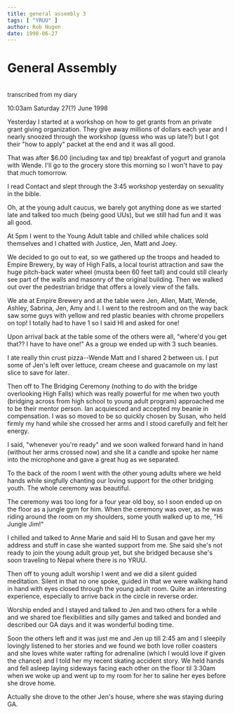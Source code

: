 ```yaml
---
title: general assembly 3
tags: [ "YRUU" ]
author: Rob Nugen
date: 1998-06-27
---
```


<title>General Assembly</title>

<h1>General Assembly</h1>

<br><font size=-1>transcribed from my diary</font>

<p class=date>10:03am Saturday 27(?) June 1998</p>

<p>Yesterday I started at a workshop on how to get grants from an private grant giving organization.  They give away millions of dollars each year and I nearly snoozed through the workshop (guess who was up late?) but I got their "how to apply" packet at the end and it was all good.

<p>That was after $6.00 (including tax and tip) breakfast of yogurt and granola with Wende. I'll go to the grocery store this morning so I won't have to pay that much tomorrow.

<p>I read Contact and slept through the 3:45 workshop yesterday on sexuality in the bible.

<p>Oh, at the young adult caucus, we barely got anything done as we started late and talked too much (being good UUs), but we still had fun and it was all good.

<p>At 5pm I went to the Young Adult table and chilled while chalices sold themselves and I chatted with Justice, Jen, Matt and Joey.

<p>We decided to go out to eat, so we gathered up the troops and headed to Empire Brewery, by way of High Falls, a local tourist attraction and saw the huge pitch-back water wheel (musta been 60 feet tall) and could still clearly see part of the walls and masonry of the original building.  Then we walked out over the pedestrian bridge that offers a lovely view of the falls.

<p>We ate at Empire Brewery and at the table were Jen, Allen, Matt, Wende, Ashley, Sabrina, Jen, Amy and I.  I went to the restroom and on the way back saw some guys with yellow and red plastic beanies with chrome propellers on top!  I totally had to have 1 so I said HI and asked for one!

<p>Upon arrival back at the table some of the others were all, "where'd you get that??  I have to have one!"  As a group we ended up with 3 such beanies.

<p>I ate really thin crust pizza--Wende Matt and I shared 2 between us. I put some of Jen's left over lettuce, cream cheese and guacamole on my last slice to save for later.

<p>Then off to The Bridging Ceremony (nothing to do with the bridge overlooking High Falls) which was really powerful for me when two youth (bridging across from high school to young adult program) approached me to be their mentor person.  Ian acquiesced and accepted my beanie in compensation.  I was so moved to be so quickly chosen by Susan, who held firmly my hand while she crossed her arms and I stood carefully and felt her energy.

<p>I said, "whenever you're ready" and we soon walked forward hand in hand (without her arms crossed now) and she lit a candle and spoke her name into the microphone and gave a great hug as we separated.

<p>To the back of the room I went with the other young adults where we held hands while singfully chanting our loving support for the other bridging youth.  The whole ceremony was beautiful.

<p>The ceremony was too long for a four year old boy, so I soon ended up on the floor as a jungle gym for him.  When the ceremony was over, as he was riding around the room on my shoulders, some youth walked up to me, "Hi Jungle Jim!"

<p>I chilled and talked to Anne Marie and said HI to Susan and gave her my address and stuff in case she wanted support from me.
She said she's not ready to join the young adult group yet, but she bridged because she's soon traveling to Nepal where there is no YRUU.

<p>Then off to young adult worship I went and we did a silent guided meditation.  Silent in that no one spoke, guided in that we were walking hand in hand with eyes closed through the young adult room.  Quite an interesting experience, especially to arrive back in the circle in reverse order.

<p>Worship ended and I stayed and talked to Jen and two others for a while and we shared toe flexibilities and silly games and talked and bonded and described our GA days and it was wonderful boding time. 

<p>Soon the others left and it was just me and Jen up till 2:45 am and I sleepily lovingly listened to her stories and we found we both love roller coasters and she loves white water rafting for adrenaline (which I would love if given the chance) and I told her my recent skating accident story.  We held hands and fell asleep laying sideways facing each other on the floor til 3:30am when we woke up and went up to my room for her to saline her eyes before she drove home.  

<p>Actually she drove to the other Jen's house, where she was staying during GA.
</p>
